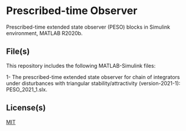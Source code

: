 # Prescribed-time Observer

Prescribed-time extended state observer (PESO) blocks in Simulink environment, MATLAB R2020b. 

## File(s)

This repository includes the following MATLAB-Simulink files: 

1- The prescribed-time extended state observer for chain of integrators under disturbances with triangular stability/attractivity (version-2021-1): PESO_2021_1.slx.


## License(s)

[MIT](https://choosealicense.com/licenses/mit/)
